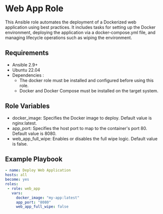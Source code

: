 # Web App Role

   This Ansible role automates the deployment of a Dockerized web application using best practices. It includes tasks for setting up the Docker environment, deploying the application via a docker-compose.yml file, and managing lifecycle operations such as wiping the environment.

   ## Requirements

   - Ansible 2.9+
   - Ubuntu 22.04
   - Dependencies :
      - The docker role must be installed and configured before using this role.
      - Docker and Docker Compose must be installed on the target system.

   ## Role Variables

   - docker_image: Specifies the Docker image to deploy. Default value is nginx:latest.
   - app_port: Specifies the host port to map to the container's port 80. Default value is 8080.
   - web_app_full_wipe: Enables or disables the full wipe logic. Default value is false.

   ## Example Playbook

   ```yaml
  - name: Deploy Web Application
  hosts: all
  become: yes
  roles:
    - role: web_app
      vars:
        docker_image: "my-app:latest"
        app_port: "8080"
        web_app_full_wipe: false
